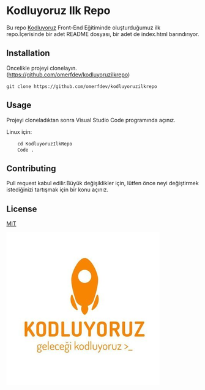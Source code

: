 # Kodluyoruz Ilk Repo
Bu repo [Kodluyoruz](https://www.kodluyoruz.org) Front-End Eğitiminde oluşturduğumuz ilk repo.İçerisinde bir adet README dosyası, bir adet de index.html barındırıyor.
## Installation
Öncelikle projeyi clonelayın.(https://github.com/omerfdev/kodluyoruzilkrepo)
```
git clone https://github.com/omerfdev/kodluyoruzilkrepo

```
## Usage
Projeyi cloneladıktan sonra Visual Studio Code programında açınız.

Linux için:
```	
	cd KodluyoruzIlkRepo 
	Code .

```
## Contributing
Pull request kabul edilir.Büyük değişiklikler için, lütfen önce neyi değiştirmek istediğinizi tartışmak için bir konu açınız.
## License

[MIT](https://choosealicense.com/licenses/mit/)


![Kodluyoruz Logo](https://raw.githubusercontent.com/Kodluyoruz/taskforce/git/git/markdown-nedir-nasil-kullaniriz-/figures/kodluyoruz_logo.jpg)